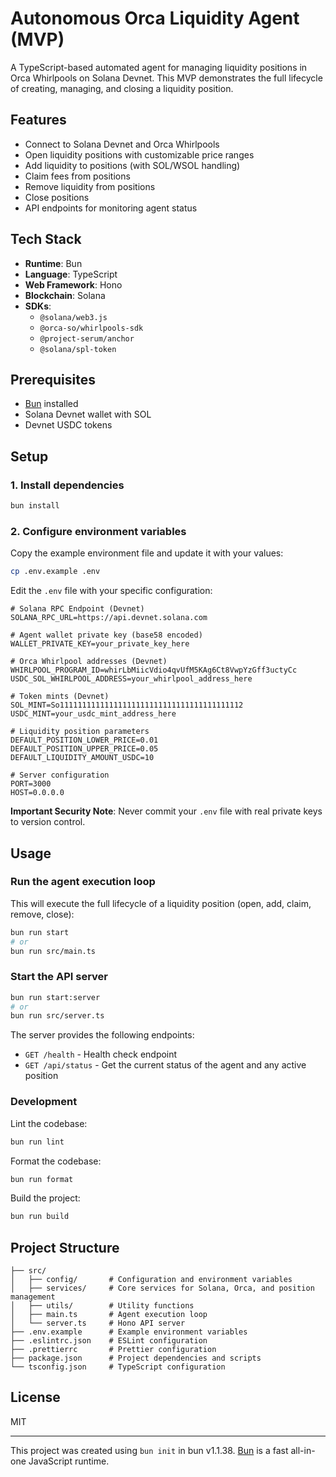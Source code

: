 # Autonomous Orca Liquidity Agent (MVP)

A TypeScript-based automated agent for managing liquidity positions in Orca Whirlpools on Solana Devnet. This MVP demonstrates the full lifecycle of creating, managing, and closing a liquidity position.

## Features

- Connect to Solana Devnet and Orca Whirlpools
- Open liquidity positions with customizable price ranges
- Add liquidity to positions (with SOL/WSOL handling)
- Claim fees from positions
- Remove liquidity from positions
- Close positions
- API endpoints for monitoring agent status

## Tech Stack

- **Runtime**: Bun
- **Language**: TypeScript
- **Web Framework**: Hono
- **Blockchain**: Solana
- **SDKs**: 
  - `@solana/web3.js`
  - `@orca-so/whirlpools-sdk`
  - `@project-serum/anchor`
  - `@solana/spl-token`

## Prerequisites

- [Bun](https://bun.sh) installed
- Solana Devnet wallet with SOL
- Devnet USDC tokens

## Setup

### 1. Install dependencies

```bash
bun install
```

### 2. Configure environment variables

Copy the example environment file and update it with your values:

```bash
cp .env.example .env
```

Edit the `.env` file with your specific configuration:

```
# Solana RPC Endpoint (Devnet)
SOLANA_RPC_URL=https://api.devnet.solana.com

# Agent wallet private key (base58 encoded)
WALLET_PRIVATE_KEY=your_private_key_here

# Orca Whirlpool addresses (Devnet)
WHIRLPOOL_PROGRAM_ID=whirLbMiicVdio4qvUfM5KAg6Ct8VwpYzGff3uctyCc
USDC_SOL_WHIRLPOOL_ADDRESS=your_whirlpool_address_here

# Token mints (Devnet)
SOL_MINT=So11111111111111111111111111111111111111112
USDC_MINT=your_usdc_mint_address_here

# Liquidity position parameters
DEFAULT_POSITION_LOWER_PRICE=0.01
DEFAULT_POSITION_UPPER_PRICE=0.05
DEFAULT_LIQUIDITY_AMOUNT_USDC=10

# Server configuration
PORT=3000
HOST=0.0.0.0
```

**Important Security Note**: Never commit your `.env` file with real private keys to version control.

## Usage

### Run the agent execution loop

This will execute the full lifecycle of a liquidity position (open, add, claim, remove, close):

```bash
bun run start
# or
bun run src/main.ts
```

### Start the API server

```bash
bun run start:server
# or
bun run src/server.ts
```

The server provides the following endpoints:
- `GET /health` - Health check endpoint
- `GET /api/status` - Get the current status of the agent and any active position

### Development

Lint the codebase:
```bash
bun run lint
```

Format the codebase:
```bash
bun run format
```

Build the project:
```bash
bun run build
```

## Project Structure

```
├── src/
│   ├── config/       # Configuration and environment variables
│   ├── services/     # Core services for Solana, Orca, and position management
│   ├── utils/        # Utility functions
│   ├── main.ts       # Agent execution loop
│   └── server.ts     # Hono API server
├── .env.example      # Example environment variables
├── .eslintrc.json    # ESLint configuration
├── .prettierrc       # Prettier configuration
├── package.json      # Project dependencies and scripts
└── tsconfig.json     # TypeScript configuration
```

## License

MIT

---

This project was created using `bun init` in bun v1.1.38. [Bun](https://bun.sh) is a fast all-in-one JavaScript runtime.
